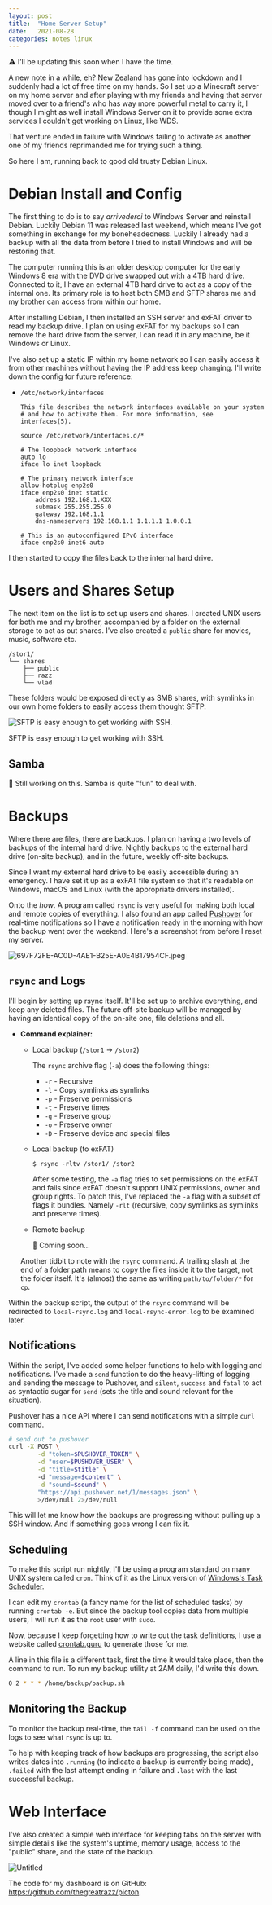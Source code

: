 ```yaml
---
layout: post
title:  "Home Server Setup"
date:   2021-08-28
categories: notes linux
---
```


<aside>
⚠️ I’ll be updating this soon when I have the time.
</aside>

A new note in a while, eh? New Zealand has gone into lockdown and I suddenly had a lot of free time on my hands. So I set up a Minecraft server on my home server and after playing with my friends and having that server moved over to a friend's who has way more powerful metal to carry it, I though I might as well install Windows Server on it to provide some extra services I couldn't get working on Linux, like WDS.

That venture ended in failure with Windows failing to activate as another one of my friends reprimanded me for trying such a thing.

So here I am, running back to good old trusty Debian Linux.

# Debian Install and Config

The first thing to do is to say *arrivederci* to Windows Server and reinstall Debian. Luckily Debian 11 was released last weekend, which means I've got something in exchange for my boneheadedness. Luckily I already had a backup with all the data from before I tried to install Windows and will be restoring that.

The computer running this is an older desktop computer for the early Windows 8 era with the DVD drive swapped out with a 4TB hard drive. Connected to it, I have an external 4TB hard drive to act as a copy of the internal one. Its primary role is to host both SMB and SFTP shares me and my brother can access from within our home.

After installing Debian, I then installed an SSH server and exFAT driver to read my backup drive. I plan on using exFAT for my backups so I can remove the hard drive from the server, I can read it in any machine, be it Windows or Linux.

I've also set up a static IP within my home network so I can easily access it from other machines without having the IP address keep changing. I'll write down the config for future reference:

- `/etc/network/interfaces`
    
    ```
    This file describes the network interfaces available on your system
    # and how to activate them. For more information, see interfaces(5).
    
    source /etc/network/interfaces.d/*
    
    # The loopback network interface
    auto lo
    iface lo inet loopback
    
    # The primary network interface
    allow-hotplug enp2s0
    iface enp2s0 inet static
    	address	192.168.1.XXX
    	submask	255.255.255.0
    	gateway	192.168.1.1
    	dns-nameservers	192.168.1.1	1.1.1.1	1.0.0.1
    
    # This is an autoconfigured IPv6 interface
    iface enp2s0 inet6 auto
    ```
    

I then started to copy the files back to the internal hard drive.

# Users and Shares Setup

The next item on the list is to set up users and shares. I created UNIX users for both me and my brother, accompanied by a folder on the external storage to act as out shares. I've also created a `public` share for movies, music, software etc.

```
/stor1/
└── shares
    ├── public
    ├── razz
    └── vlad
```

These folders would be exposed directly as SMB shares, with symlinks in our own home folders to easily access them thought SFTP.

![SFTP is easy enough to get working with SSH.](/assets/notes/2021-08-28-home-server-setup/sshd.png)

SFTP is easy enough to get working with SSH.

## Samba

<aside>
🚧 Still working on this. Samba is quite "fun" to deal with.

</aside>

# Backups

Where there are files, there are backups. I plan on having a two levels of backups of the internal hard drive. Nightly backups to the external hard drive (on-site backup), and in the future, weekly off-site backups.

Since I want my external hard drive to be easily accessible during an emergency. I have set it up as a exFAT file system so that it's readable on Windows, macOS and Linux (with the appropriate drivers installed).

Onto the *how*. A program called `rsync` is very useful for making both local and remote copies of everything. I also found an app called [Pushover](https://pushover.net/) for real-time notifications so I have a notification ready in the morning with how the backup went over the weekend. Here's a screenshot from before I reset my server.

![697F72FE-AC0D-4AE1-B25E-A0E4B17954CF.jpeg](/assets/notes/2021-08-28-home-server-setup/pushover.jpeg)

## `rsync` and Logs

I'll begin by setting up rsync itself. It'll be set up to archive everything, and keep any deleted files. The future off-site backup will be managed by having an identical copy of the on-site one, file deletions and all.

- **Command explainer:**
    - Local backup (`/stor1` → `/stor2`)
        
        The `rsync` archive flag (`-a`) does the following things:
        
        - `-r` - Recursive
        - `-l` - Copy symlinks as symlinks
        - `-p` - Preserve permissions
        - `-t` - Preserve times
        - `-g` - Preserve group
        - `-o` - Preserve owner
        - `-D` - Preserve device and special files
    - Local backup (to exFAT)
        
        ```
        $ rsync -rltv /stor1/ /stor2
        ```
        
        After some testing, the `-a` flag tries to set permissions on the exFAT and fails since exFAT doesn't support UNIX permissions, owner and group rights. To patch this, I've replaced the `-a` flag with a subset of flags it bundles. Namely `-rlt` (recursive, copy symlinks as symlinks and preserve times).
        
    - Remote backup
        
        <aside>
        🚧 Coming soon...
        
        </aside>
        
    
    Another tidbit to note with the `rsync` command. A trailing slash at the end of a folder path means to copy the files inside it to the target, not the folder itself. It's (almost) the same as writing `path/to/folder/*` for `cp`.
    

Within the backup script, the output of the `rsync` command will be redirected to `local-rsync.log` and `local-rsync-error.log` to be examined later.

## Notifications

Within the script, I've added some helper functions to help with logging and notifications. I've made a `send` function to do the heavy-lifting of logging and sending the message to Pushover, and `silent`, `success` and `fatal` to act as syntactic sugar for `send` (sets the title and sound relevant for the situation).

Pushover has a nice API where I can send notifications with a simple `curl` command.

```bash
# send out to pushover
curl -X POST \
        -d "token=$PUSHOVER_TOKEN" \
        -d "user=$PUSHOVER_USER" \
        -d "title=$title" \    
        -d "message=$content" \
        -d "sound=$sound" \
        "https://api.pushover.net/1/messages.json" \
        >/dev/null 2>/dev/null
```

This will let me know how the backups are progressing without pulling up a SSH window. And if something goes wrong I can fix it.

## Scheduling

To make this script run nightly, I'll be using a program standard on many UNIX system called `cron`. Think of it as the Linux version of [Windows's Task Scheduler](https://en.wikipedia.org/wiki/Windows_Task_Scheduler).

I can edit my `crontab` (a fancy name for the list of scheduled tasks) by running `crontab -e`. But since the backup tool copies data from multiple users, I will run it as the `root` user with `sudo`.

Now, because I keep forgetting how to write out the task definitions, I use a website called [crontab.guru](https://crontab.guru/) to generate those for me. 

A line in this file is a different task, first the time it would take place, then the command to run. To run my backup utility at 2AM daily, I'd write this down.

```bash
0 2 * * * /home/backup/backup.sh
```

## Monitoring the Backup

To monitor the backup real-time, the `tail -f` command can be used on the logs to see what `rsync` is up to.

To help with keeping track of how backups are progressing, the script also writes dates into `.running` (to indicate a backup is currently being made), `.failed` with the last attempt ending in failure and `.last` with the last successful backup.

# Web Interface

I've also created a simple web interface for keeping tabs on the server with simple details like the system's uptime, memory usage, access to the "public" share, and the state of the backup.

![Untitled](/assets/notes/2021-08-28-home-server-setup/picton.png)

The code for my dashboard is on GitHub: https://github.com/thegreatrazz/picton.
